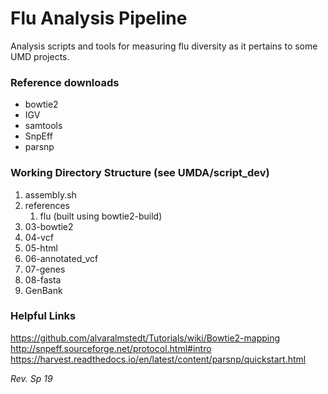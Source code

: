 # Flu Analysis Pipeline

Analysis scripts and tools for measuring flu diversity as it pertains to some UMD projects.

### Reference downloads
* bowtie2
* IGV
* samtools
* SnpEff
* parsnp

### Working Directory Structure (see UMDA/script_dev)
1. assembly.sh
2. references
    1. flu (built using bowtie2-build)
3. 03-bowtie2
4. 04-vcf
5. 05-html
6. 06-annotated_vcf
7. 07-genes
8. 08-fasta
9. GenBank

### Helpful Links
https://github.com/alvaralmstedt/Tutorials/wiki/Bowtie2-mapping
http://snpeff.sourceforge.net/protocol.html#intro
https://harvest.readthedocs.io/en/latest/content/parsnp/quickstart.html

*Rev. Sp 19*
